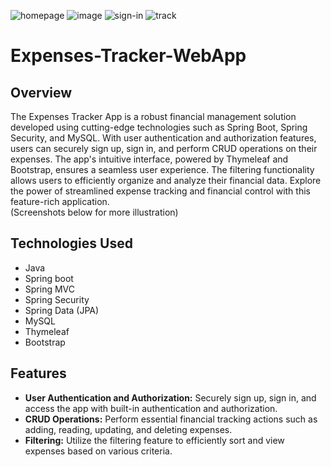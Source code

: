 ![homepage](https://github.com/user-attachments/assets/1cbac21b-82c2-4459-90cd-7bc2ba97963c)
![image](https://github.com/user-attachments/assets/be7db371-fc0b-491f-8c8a-2b8dffe11298)
![sign-in](https://github.com/user-attachments/assets/fd5f6551-770c-42ed-8461-7fe205b90ee8)
![track](https://github.com/user-attachments/assets/32a96a44-35d3-4e41-ae3b-21eca20f2bbb)


# Expenses-Tracker-WebApp
## Overview
The Expenses Tracker App is a robust financial management solution developed using cutting-edge technologies such as Spring Boot, Spring Security, and MySQL. With user authentication and authorization features, users can securely sign up, sign in, and perform CRUD operations on their expenses. The app's intuitive interface, powered by Thymeleaf and Bootstrap, ensures a seamless user experience. The filtering functionality allows users to efficiently organize and analyze their financial data. Explore the power of streamlined expense tracking and financial control with this feature-rich application.<br> (Screenshots below for more illustration)

## Technologies Used
- Java
- Spring boot
- Spring MVC
- Spring Security
- Spring Data (JPA)
- MySQL
- Thymeleaf
- Bootstrap

## Features
- **User Authentication and Authorization:** Securely sign up, sign in, and access the app with built-in authentication and authorization.
- **CRUD Operations:** Perform essential financial tracking actions such as adding, reading, updating, and deleting expenses.
- **Filtering:** Utilize the filtering feature to efficiently sort and view expenses based on various criteria.

